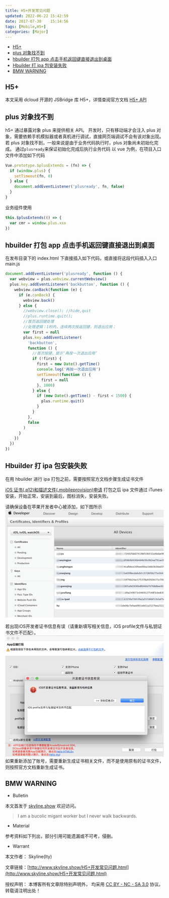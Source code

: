 ```yaml
---
title: H5+开发常见问题
updated: 2022-06-22	15:42:59
date: 2017-07-30	15:14:56
tags: [Mobile,H5+]
categories: [Major]
---
```

            
            

<!-- @import "[TOC]" {cmd="toc" depthFrom=1 depthTo=6 orderedList=false} -->

<!-- code_chunk_output -->

  - [H5+](#h5)
  - [plus 对象找不到](#plus-对象找不到)
  - [hbuilder 打包 app 点击手机返回键直接退出到桌面](#hbuilder-打包-app-点击手机返回键直接退出到桌面)
  - [Hbuilder 打 ipa 包安装失败](#hbuilder-打-ipa-包安装失败)
  - [BMW WARNING](#bmw-warning)


<!-- /code_chunk_output -->

## H5+

本文采用 dcloud 开源的 JSBridge 库 H5+，详情查阅官方文档
[H5+ API](http://www.html5plus.org/doc/h5p.html)

## plus 对象找不到

h5+ 通过暴露对象 plus 来提供相关 API。
开发时，只有移动端才会注入 plus 对象，需要依赖手机模拟器或者真机进行调试，直接网页端调试不会有该对象出现。
若 plus 对象找不到，一般来说是由于业务代码执行时，plus 对象尚未初始化完成。
通过`plusready`来保证初始化完成后执行业务代码
以 vue 为例，在项目入口文件中添加如下代码

```js
Vue.prototype.$plusExtends = (fn) => {
  if (window.plus) {
    setTimeout(fn, 0)
  } else {
    document.addEventListener('plusready', fn, false)
  }
}
```

业务组件使用

```js
this.$plusExtends(() => {
  var cmr = window.plus.xxx
})
```

## hbuilder 打包 app 点击手机返回键直接退出到桌面
<!--more-->

在发布目录下的 index.html 下直接插入如下代码，或直接将这段代码插入入口 main.js

```js
document.addEventListener('plusready', function () {
  var webview = plus.webview.currentWebview()
  plus.key.addEventListener('backbutton', function () {
    webview.canBack(function (e) {
      if (e.canBack) {
        webview.back()
      } else {
        //webview.close(); //hide,quit
        //plus.runtime.quit();
        //首页返回键处理
        //处理逻辑：1秒内，连续两次按返回键，则退出应用；
        var first = null
        plus.key.addEventListener(
          'backbutton',
          function () {
            //首次按键，提示‘再按一次退出应用’
            if (!first) {
              first = new Date().getTime()
              console.log('再按一次退出应用')
              setTimeout(function () {
                first = null
              }, 1000)
            } else {
              if (new Date().getTime() - first < 1500) {
                plus.runtime.quit()
              }
            }
          },
          false
        )
      }
    })
  })
})
```

## Hbuilder 打 ipa 包安装失败

在用 hbuilder 进行 ipa 打包之前，需要按照官方文档步骤生成证书文件

[iOS 证书(.p12)和描述文件(.mobileprovision)申请](http://ask.dcloud.net.cn/article/152)
打包之后 ipa 文件通过 iTunes 安装，开始正常，安装到最后，图标消失，安装失败。

请确保设备在苹果开发者中心被添加，如下图所示
![H5+开发常见问题20220623174211](https://raw.githubusercontent.com/skylinety/blog-pics/master/imgs/H5%2B%E5%BC%80%E5%8F%91%E5%B8%B8%E8%A7%81%E9%97%AE%E9%A2%9820220623174211.png)

若出现iOS开发者证书信息有误（请重新填写相关信息，iOS profile文件与私钥证书文件不匹配）。
![H5+开发常见问题20220623174422](https://raw.githubusercontent.com/skylinety/blog-pics/master/imgs/H5%2B%E5%BC%80%E5%8F%91%E5%B8%B8%E8%A7%81%E9%97%AE%E9%A2%9820220623174422.png)
如果重新添加了账号，需要重新生成证书相关文件，而不是使用原有的证书文件，则按照官方文档重新生成证书。

## BMW WARNING

- Bulletin

本文首发于 [skyline.show](http://www.skyline.show) 欢迎访问。

> I am a bucolic migant worker but I never walk backwards.

- Material

参考资料如下列出，部分引用可能遗漏或不可考，侵删。

>  

- Warrant

本文作者： Skyline(lty)

文章链接：[http://www.skyline.show/H5+开发常见问题.html](http://www.skyline.show/H5+开发常见问题.html)

授权声明： 本博客所有文章除特别声明外， 均采用 [CC BY - NC - SA 3.0](https://creativecommons.org/licenses/by-nc-sa/3.0/deed.zh) 协议。 转载请注明出处！
